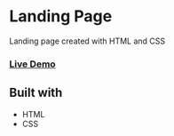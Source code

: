# Landing Page

Landing page created with HTML and CSS

### **[Live Demo](https://josue-caballero-sanchez.github.io/landing-page/)**

## Built with
- HTML
- CSS